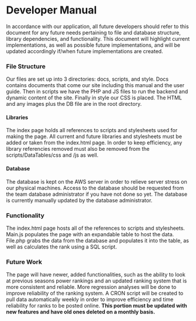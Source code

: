 # Developer Manual

In accordance with our application, all future developers should refer to this document for any
future needs pertaining to file and database structure, library dependencies, and functionality.
This document will highlight current implementations, as well as possible future implementations,
and will be updated accordingly if/when future implementations are created.

### File Structure

Our files are set up into 3 directories: docs, scripts, and style. Docs contains documents that 
come our site including this manual and the user guide. Then in scripts we have the PHP and JS 
files to run the backend and dynamic content of the site. Finally in style our CSS is placed. 
The HTML and any images plus the DB file are in the root directory.

#### Libraries

The index page holds all references to scripts and stylesheets used for making the page. All current
and future libraries and stylesheets must be added or taken from the index.html page. In order to
keep efficiency, any library referencies removed must also be removed from the
scripts/DataTables/css and /js as well.

#### Database

The database is kept on the AWS server in order to relieve server stress on our physical machines.
Access to the database should be requested from the team database administrator if you have not
done so yet. The database is currently manually updated by the database administrator.

### Functionality

The index.html page hosts all of the references to scripts and stylesheets. Main.js populates the
page with an expandable table to host the data. File.php grabs the data from the database and
populates it into the table, as well as calculates the rank using a SQL script.

### Future Work

The page will have newer, added functionalities, such as the ability to look at previous seasons
power rankings and an updated ranking system that is more consistent and reliable. More regression 
analyses will be done to improve reliability of the ranking system. A CRON script will be created
to pull data automatically weekly in order to improve efficiency and time reliability for ranks to
be posted online. **This portion must be updated with new features and have old ones deleted on a
monthly basis.**
